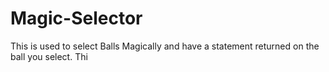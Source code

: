 # Magic-Selector
This is used to select Balls Magically and have a statement returned on the ball you select.
Thi
